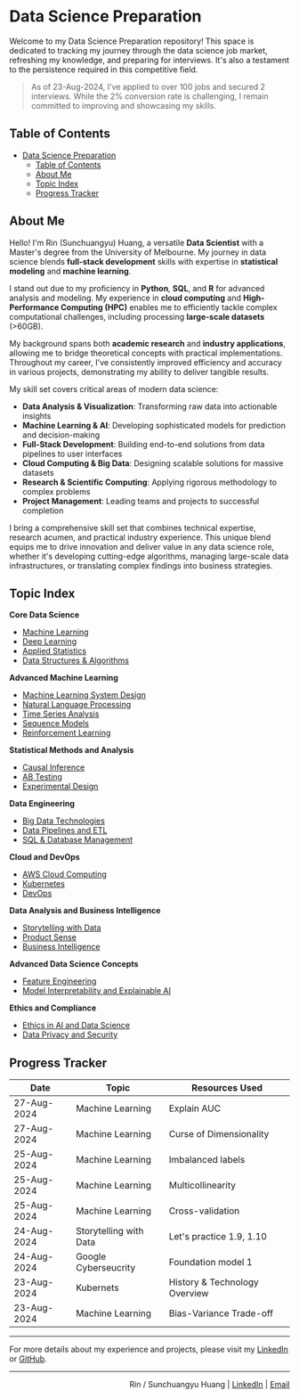 # Data Science Preparation

Welcome to my Data Science Preparation repository! This space is dedicated to tracking my journey through the data science job market, refreshing my knowledge, and preparing for interviews. It's also a testament to the persistence required in this competitive field.

> As of 23-Aug-2024, I've applied to over 100 jobs and secured 2 interviews. While the 2% conversion rate is challenging, I remain committed to improving and showcasing my skills.

## Table of Contents

- [Data Science Preparation](#data-science-preparation)
  - [Table of Contents](#table-of-contents)
  - [About Me](#about-me)
  - [Topic Index](#topic-index)
  - [Progress Tracker](#progress-tracker)

## About Me

Hello! I'm Rin (Sunchuangyu) Huang, a versatile **Data Scientist** with a Master's degree from the University of Melbourne. My journey in data science blends **full-stack development** skills with expertise in **statistical modeling** and **machine learning**.

I stand out due to my proficiency in **Python**, **SQL**, and **R** for advanced analysis and modeling. My experience in **cloud computing** and **High-Performance Computing (HPC)** enables me to efficiently tackle complex computational challenges, including processing **large-scale datasets** (>60GB).

My background spans both **academic research** and **industry applications**, allowing me to bridge theoretical concepts with practical implementations. Throughout my career, I've consistently improved efficiency and accuracy in various projects, demonstrating my ability to deliver tangible results.

My skill set covers critical areas of modern data science:

- **Data Analysis & Visualization**: Transforming raw data into actionable insights
- **Machine Learning & AI**: Developing sophisticated models for prediction and decision-making
- **Full-Stack Development**: Building end-to-end solutions from data pipelines to user interfaces
- **Cloud Computing & Big Data**: Designing scalable solutions for massive datasets
- **Research & Scientific Computing**: Applying rigorous methodology to complex problems
- **Project Management**: Leading teams and projects to successful completion

I bring a comprehensive skill set that combines technical expertise, research acumen, and practical industry experience. This unique blend equips me to drive innovation and deliver value in any data science role, whether it's developing cutting-edge algorithms, managing large-scale data infrastructures, or translating complex findings into business strategies.


## Topic Index

**Core Data Science**
- [Machine Learning](./Machine%20Learning/)
- [Deep Learning](./Deep%20Learning/)
- [Applied Statistics](./Applied%20Statistics/)
- [Data Structures & Algorithms](./Data%20Structures%20&%20Algorithms/)

**Advanced Machine Learning**
- [Machine Learning System Design](./Machine%20Learning%20System%20Design/)
- [Natural Language Processing](./Natural%20Language%20Processing/)
- [Time Series Analysis](./Time%20Series%20Analysis/)
- [Sequence Models](./Sequence%20Models/)
- [Reinforcement Learning](./Reinforcement%20Learning/)

**Statistical Methods and Analysis**
- [Causal Inference](./Causal%20Inference/)
- [AB Testing](./AB%20Testing/)
- [Experimental Design](./Experimental%20Design/)

**Data Engineering**
- [Big Data Technologies](./Big%20Data%20Technologies/)
- [Data Pipelines and ETL](./Data%20Pipelines/)
- [SQL & Database Management](./SQL%20&%20Database%20Management/)

**Cloud and DevOps**
- [AWS Cloud Computing](./AWS%20Cloud%20Computing/)
- [Kubernetes](./Kubernetes/)
- [DevOps](./DevOps/)

**Data Analysis and Business Intelligence**
- [Storytelling with Data](./Storytelling%20with%20Data/)
- [Product Sense](./Product%20Sense/)
- [Business Intelligence](./Business%20Intelligence/)

**Advanced Data Science Concepts**
- [Feature Engineering](./Feature%20Engineering/)
- [Model Interpretability and Explainable AI](./Model%20Interpretability/)

**Ethics and Compliance**
- [Ethics in AI and Data Science](./Ethics%20in%20AI/)
- [Data Privacy and Security](./Data%20Privacy/)



## Progress Tracker

| Date | Topic | Resources Used | 
|------|-------|----------------|
| 27-Aug-2024 | Machine Learning | Explain AUC |
| 27-Aug-2024 | Machine Learning | Curse of Dimensionality |
| 25-Aug-2024 | Machine Learning | Imbalanced labels | 
| 25-Aug-2024 | Machine Learning | Multicollinearity |
| 25-Aug-2024 | Machine Learning | Cross-validation |
| 24-Aug-2024 | Storytelling with Data | Let's practice 1.9, 1.10 |
| 24-Aug-2024 | Google Cyberseucrity | Foundation model 1 |
| 23-Aug-2024 | Kubernets | History & Technology Overview |  
| 23-Aug-2024 | Machine Learning | Bias-Variance Trade-off |  

---

For more details about my experience and projects, please visit my [LinkedIn](https://www.linkedin.com/in/sunchuangyuhuang/) or [GitHub](https://github.com/YourGitHubUsername).

---

<p align="right">
  Rin / Sunchuangyu Huang | 
  <a href="https://www.linkedin.com/in/sunchuangyuhuang/" target="_blank">LinkedIn</a> | 
  <a href="mailto:huang@rin.contact">Email</a>
</p>

